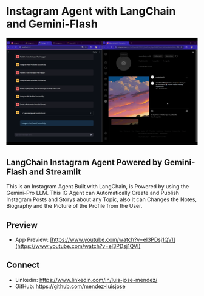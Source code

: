 # Instagram Agent with LangChain and Gemini-Flash

[![Instagram Agent with LangChain and Gemini-Flash](./app-preview.png)](https://www.youtube.com/watch?v=el3PDsj1QVI)

## LangChain Instagram Agent Powered by Gemini-Flash and Streamlit


This is an Instagram Agent Built with LangChain, is Powered by using the Gemini-Pro LLM. This IG Agent can Automatically Create and Publish Instagram Posts and Storys about any Topic, also It can Changes the Notes, Biography and the Picture of the Profile from the User.

## Preview

- App Preview: [https://www.youtube.com/watch?v=el3PDsj1QVI](https://www.youtube.com/watch?v=el3PDsj1QVI)

## Connect
- Linkedin: https://www.linkedin.com/in/luis-jose-mendez/
- GitHub: https://github.com/mendez-luisjose
